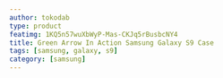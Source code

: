 ```yaml
---
author: tokodab
type: product
featimg: 1KQ5n57wuXbWyP-Mas-CKJq5rBusbcNY4
title: Green Arrow In Action Samsung Galaxy S9 Case
tags: [samsung, galaxy, s9]
category: [samsung]
---
```

